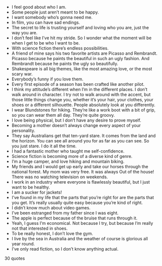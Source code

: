  - I feel good about who I am.
 - Some people just aren’t meant to be happy.
 - I want somebody who’s gonna need me.
 - In film, you can have sad endings.
 - The secret to life is trusting yourself and loving who you are, just the way you are.
 - I don’t feel like I’ve hit my stride. So I wonder what the moment will be when I get to be who I want to be.
 - With science fiction there’s endless possibilities.
 - A friend of mine says his two favorite artists are Picasso and Rembrandt. Picasso because he paints the beautiful in such an ugly fashion. And Rembrandt because he paints the ugly so beautifully.
 - Shakespeare is all big themes, like the most amazing love, or the most scary war.
 - Everybody’s funny if you love them.
 - Every first episode of a season has been crafted like another pilot.
 - I think my attitude’s different when I’m in the different places. I don’t walk around in character. I try not to walk around with the accent, but those little things change you, whether it’s your hair, your clothes, your shoes or a different silhouette. People absolutely look at you differently.
 - I wear Blundstones for hiking. They’re like a work boot with a bit of grip, so you can wear them all day. They’re quite groovy.
 - I love being physical, but I don’t have any desire to prove myself.
 - Becoming a mother doesn’t always change every aspect of your personality.
 - They say Australians get that ten-yard stare. It comes from the land and the horizon. You can see all around you for as far as you can see. So you just stare. I do it all the time.
 - I had a fantastic mother who taught me self-confidence.
 - Science fiction is becoming more of a diverse kind of genre.
 - I’m a huge camper, and love hiking and mountain biking.
 - My friends and I would get up early and take our horses through the national forest. My mom was very free. It was always Out of the house! There was no watching television on weekends.
 - I work in an industry where everyone is flawlessly beautiful, but I just want to be healthy.
 - I am a sucker for jackets!
 - I’ve found in my life that the parts that you’re right for are the parts that you get. It’s really usually quite easy because you’re kind of right.
 - I didn’t know much about video games.
 - I’ve been estranged from my father since I was eight.
 - The apple is perfect because of the bruise that runs through it.
 - Yeah, I guess I’m economical. Not because I try, but because I’m really not that interested in shoes.
 - To be really honest, I don’t love the gym.
 - I live by the sea in Australia and the weather of course is glorious all year round.
 - I’ve only read fiction, so I don’t know anything actual.

30 quotes